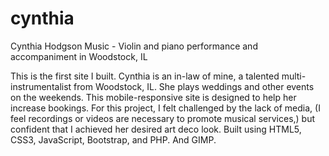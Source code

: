 # cynthia

Cynthia Hodgson Music - Violin and piano performance and accompaniment in Woodstock, IL

This is the first site I built. Cynthia is an in-law of mine, a talented multi-instrumentalist from Woodstock, IL. She plays weddings and other events on the weekends. This mobile-responsive site is designed to help her increase bookings. For this project, I felt challenged by the lack of media, (I feel recordings or videos are necessary to promote musical services,) but confident that I achieved her desired art deco look. Built using HTML5, CSS3, JavaScript, Bootstrap, and PHP. And GIMP.